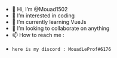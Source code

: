 - 👋 Hi, I’m @Mouad1502
- 👀 I’m interested in coding
- 🌱 I’m currently learning VueJs
- 💞️ I’m looking to collaborate on anything
- 📫 How to reach me :
-     here is my discord : MouadLeProf#6176

<!---
Mouad1502/Mouad1502 is a ✨ special ✨ repository because its `README.md` (this file) appears on your GitHub profile.
You can click the Preview link to take a look at your changes.
--->
